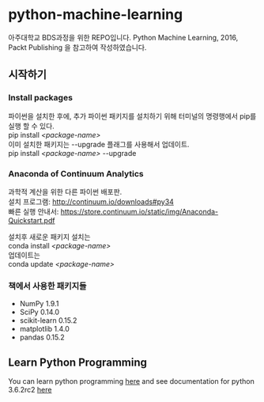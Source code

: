 # python-machine-learning
아주대학교 BDS과정을 위한 REPO입니다. Python Machine Learning, 2016, Packt Publishing 을 참고하여 작성하였습니다.
## 시작하기
### Install packages
파이썬을 설치한 후에, 추가 파이썬 패키지를 설치하기 위해 터미널의 명령행에서 pip를 실행 할 수 있다.  
pip install *\<package-name\>*  
이미 설치한 패키지는 --upgrade 플래그를 사용해서 업데이트.  
pip install *\<package-name\>* --upgrade
### Anaconda of Continuum Analytics
과학적 계산을 위한 다른 파이썬 배포판.  
설치 프로그램: http://continuum.io/downloads#py34  
빠른 실행 안내서: https://store.continuum.io/static/img/Anaconda-Quickstart.pdf

설치후 새로운 패키지 설치는  
conda install *\<package-name\>*  
업데이트는  
conda update *\<package-name\>*
### 책에서 사용한 패키지들
- NumPy 1.9.1
- SciPy 0.14.0
- scikit-learn 0.15.2
- matplotlib 1.4.0
- pandas 0.15.2

## Learn Python Programming
You can learn python programming [here](https://www.programiz.com/python-programming) and see documentation for python 3.6.2rc2 [here](https://docs.python.org/3/)

